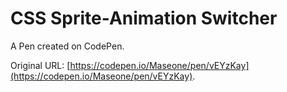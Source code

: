 # CSS Sprite-Animation Switcher

A Pen created on CodePen.

Original URL: [https://codepen.io/Maseone/pen/vEYzKay](https://codepen.io/Maseone/pen/vEYzKay).

